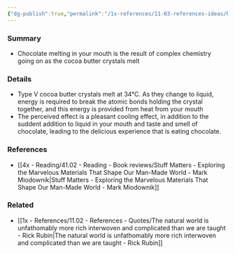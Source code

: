 ```yaml
---
{"dg-publish":true,"permalink":"/1x-references/11-03-references-ideas/how-chocolate-melts/","title":"How chocolate melts","dgShowBacklinks":false}
---
```



### Summary
- Chocolate melting in your mouth is the result of complex chemistry going on as the cocoa butter crystals melt

### Details
- Type V cocoa butter crystals melt at 34°C. As they change to liquid, energy is required to break the atomic bonds holding the crystal together, and this energy is provided from heat from your mouth
- The perceived effect is a pleasant cooling effect, in addition to the suddent addition to liquid in your mouth and taste and smell of chocolate, leading to the delicious experience that is eating chocolate.

### References
- [[4x - Reading/41.02 - Reading - Book reviews/Stuff Matters - Exploring the Marvelous Materials That Shape Our Man-Made World - Mark Miodownik\|Stuff Matters - Exploring the Marvelous Materials That Shape Our Man-Made World - Mark Miodownik]]

### Related
- [[1x - References/11.02 - References - Quotes/The natural world is unfathomably more rich interwoven and complicated than we are taught - Rick Rubin\|The natural world is unfathomably more rich interwoven and complicated than we are taught - Rick Rubin]]
